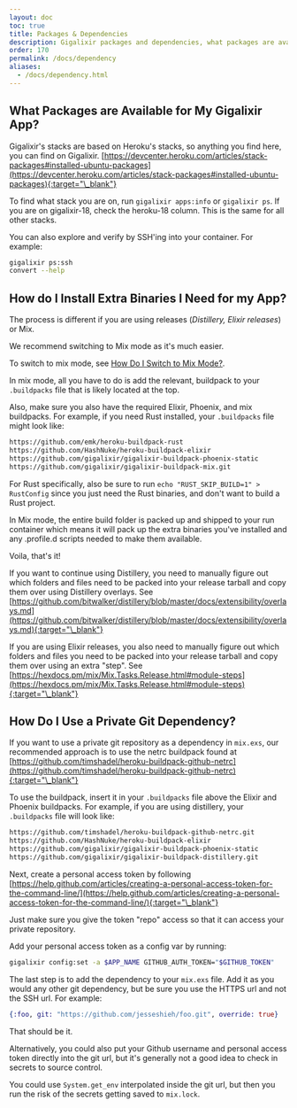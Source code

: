 ```yaml
---
layout: doc
toc: true
title: Packages & Dependencies
description: Gigalixir packages and dependencies, what packages are available, installing binaries, and git private repo dependencies.
order: 170
permalink: /docs/dependency
aliases: 
  - /docs/dependency.html
---
```

## What Packages are Available for My Gigalixir App?

Gigalixir's stacks are based on Heroku's stacks, so anything you find
here, you can find on Gigalixir. [https://devcenter.heroku.com/articles/stack-packages#installed-ubuntu-packages](https://devcenter.heroku.com/articles/stack-packages#installed-ubuntu-packages){:target="\_blank"}

To find what stack you are on, run `gigalixir apps:info` or `gigalixir ps`. If you are on gigalixir-18, check the heroku-18 column. This is the same for all other stacks.

You can also explore and verify by SSH'ing into your container. For example:

``` bash
gigalixir ps:ssh
convert --help
```

## How do I Install Extra Binaries I Need for my App?

The process is different if you are using releases (_Distillery, Elixir releases_) or Mix. 

We recommend switching to Mix mode as it's much easier. 

To switch to mix mode, see [How Do I Switch to Mix Mode?](/docs/modify-app#how-do-i-switch-to-mix-mode).

In mix mode, all you have to do is add the relevant, buildpack to your `.buildpacks` file that is likely located at the top. 

Also, make sure you also have the required Elixir, Phoenix, and mix buildpacks. For example, if you need Rust installed, your `.buildpacks` file might look like:

``` bash
https://github.com/emk/heroku-buildpack-rust
https://github.com/HashNuke/heroku-buildpack-elixir
https://github.com/gigalixir/gigalixir-buildpack-phoenix-static
https://github.com/gigalixir/gigalixir-buildpack-mix.git
```

For Rust specifically, also be sure to run `echo "RUST_SKIP_BUILD=1" > RustConfig`
since you just need the Rust binaries, and don't want to build a Rust project.

In Mix mode, the entire build folder is packed up and shipped to your run container which means it will pack up the extra binaries you've installed and any .profile.d scripts needed to make them available.

Voila, that's it!

If you want to continue using Distillery, you need to manually figure out which folders and files need to be packed into your release tarball and copy them over using Distillery overlays. See [https://github.com/bitwalker/distillery/blob/master/docs/extensibility/overlays.md](https://github.com/bitwalker/distillery/blob/master/docs/extensibility/overlays.md){:target="\_blank"}

If you are using Elixir releases, you also need to manually figure out which folders and files you need to be packed into your release tarball and copy them over using an extra \"step\". See [https://hexdocs.pm/mix/Mix.Tasks.Release.html#module-steps](https://hexdocs.pm/mix/Mix.Tasks.Release.html#module-steps){:target="\_blank"}

## How Do I Use a Private Git Dependency?

If you want to use a private git repository as a dependency in `mix.exs`, our recommended approach is to use the netrc buildpack found at [https://github.com/timshadel/heroku-buildpack-github-netrc](https://github.com/timshadel/heroku-buildpack-github-netrc){:target="\_blank"}

To use the buildpack, insert it in your `.buildpacks` file above the Elixir and Phoenix buildpacks. For example, if you are using distillery, your `.buildpacks` file will look like:

``` bash
https://github.com/timshadel/heroku-buildpack-github-netrc.git
https://github.com/HashNuke/heroku-buildpack-elixir
https://github.com/gigalixir/gigalixir-buildpack-phoenix-static
https://github.com/gigalixir/gigalixir-buildpack-distillery.git
```

Next, create a personal access token by following
[https://help.github.com/articles/creating-a-personal-access-token-for-the-command-line/](https://help.github.com/articles/creating-a-personal-access-token-for-the-command-line/){:target="\_blank"}

Just make sure you give the token \"repo\" access so that it can access your private repository.

Add your personal access token as a config var by running:

``` bash
gigalixir config:set -a $APP_NAME GITHUB_AUTH_TOKEN="$GITHUB_TOKEN"
```

The last step is to add the dependency to your `mix.exs` file. Add it as you would any other git dependency, but be sure you use the HTTPS url and not the SSH url. For example:

``` elixir
{:foo, git: "https://github.com/jesseshieh/foo.git", override: true}
```

That should be it.

Alternatively, you could also put your Github username and personal access token directly into the git url, but it's generally not a good idea to check in secrets to source control. 

You could use `System.get_env` interpolated inside the git url, but then you run the risk of the secrets getting saved to `mix.lock`.
